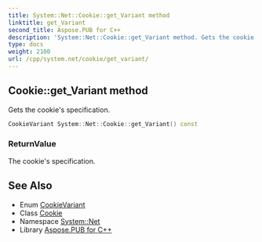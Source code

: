 ```yaml
---
title: System::Net::Cookie::get_Variant method
linktitle: get_Variant
second_title: Aspose.PUB for C++
description: 'System::Net::Cookie::get_Variant method. Gets the cookie''s specification in C++.'
type: docs
weight: 2100
url: /cpp/system.net/cookie/get_variant/
---
```

## Cookie::get_Variant method


Gets the cookie's specification.

```cpp
CookieVariant System::Net::Cookie::get_Variant() const
```


### ReturnValue

The cookie's specification.

## See Also

* Enum [CookieVariant](../../cookievariant/)
* Class [Cookie](../)
* Namespace [System::Net](../../)
* Library [Aspose.PUB for C++](../../../)
